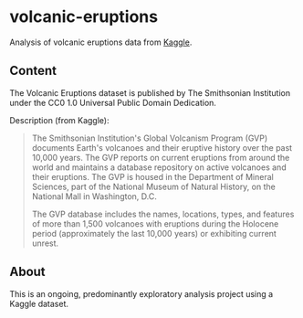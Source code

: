# volcanic-eruptions

Analysis of volcanic eruptions data from [Kaggle](https://www.kaggle.com/smithsonian/volcanic-eruptions). 

## Content

The Volcanic Eruptions dataset is published by The Smithsonian Institution under
the CC0 1.0 Universal Public Domain Dedication.

Description (from Kaggle):

> The Smithsonian Institution's Global Volcanism Program (GVP) documents Earth's 
volcanoes and their eruptive history over the past 10,000 years. The GVP reports 
on current eruptions from around the world and maintains a database repository 
on active volcanoes and their eruptions. The GVP is housed in the Department of
Mineral Sciences, part of the National Museum of Natural History, on the 
National Mall in Washington, D.C.
>
> The GVP database includes the names, locations, types, and features of more 
than 1,500 volcanoes with eruptions during the Holocene period (approximately 
the last 10,000 years) or exhibiting current unrest.

## About

This is an ongoing, predominantly exploratory analysis project using a Kaggle 
dataset.
